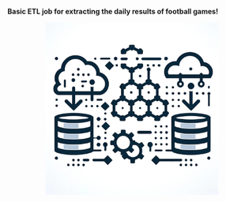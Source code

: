 **Basic ETL job for extracting the daily results of football games!**

<p align="center">
  <img src="etl.png" height ="350" width="350" title="hover text">
</p>
